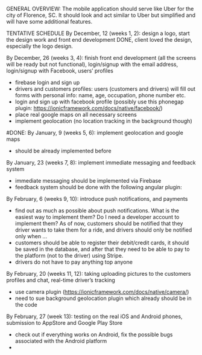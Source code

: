 
GENERAL OVERVIEW:
The mobile application should serve like Uber for the city of Florence, SC. It should look and act similar to Uber but simplified and will have some additional features.

TENTATIVE SCHEDULE
By December, 12 (weeks 1, 2): design a logo, start the design work and front end development
DONE, client loved the design, especially the logo design.


By December, 26 (weeks 3, 4): finish front end development (all the screens will be ready but not functional), login/signup with the email address, login/signup with Facebook, users’ profiles
- firebase login and sign up 
- drivers and customers profiles: users (customers and drivers) will fill out forms with personal info: name, age, occupation, phone number etc.
- login and sign up with facebook profile (possibly use this phonegap plugin: https://ionicframework.com/docs/native/facebook/)
- place real google maps on all necessary screens
- implement geolocation (no location tracking in the background  though)

#DONE:
By January, 9 (weeks 5, 6): implement geolocation and google maps
- should be already implemented before


By January, 23 (weeks 7, 8): implement immediate messaging and feedback system
- immediate messaging should be implemented via Firebase
- feedback system should be done with the following angular plugin: 

By February, 6 (weeks 9, 10): introduce push notifications, and payments
- find out as much as possible about push notifications. What is the easiest way to implement them?  Do I need a developer account to implement them? As of now, customers should be notified that they driver wants to take them for a ride, and drivers should only be notified only when ...
- customers should be able to register their debit/credit cards, it should be saved in the database, and after that they need to be able to pay to the platform (not to the driver) using Stripe.
- drivers do not have to pay anything top anyone


By February, 20 (weeks 11, 12): taking uploading pictures to the customers profiles and chat, real-time driver’s tracking
- use camera plugin (https://ionicframework.com/docs/native/camera/)
- need to sue background geolocation plugin which already should be in the code


By February, 27 (week 13): testing on the real iOS and Android phones, submission to AppStore and Google Play Store
- check out if everything works on Android, fix the possible bugs associated with the Android platform
- 
